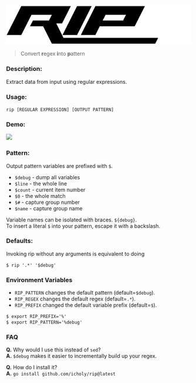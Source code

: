 ![](rip.png)

> Convert **r**egex **i**nto **p**attern

### Description:

Extract data from input using regular expressions.

### Usage:
```
rip [REGULAR EXPRESSION] [OUTPUT PATTERN]
```

### Demo:

![](http://i.imgur.com/1mpK75L.gif)

### Pattern:

Output pattern variables are prefixed with `$`.

* `$debug` - dump all variables
* `$line` - the whole line
* `$count` - current item number
* `$0` - the whole match
* `$#` - capture group number
* `$name` - capture group name

Variable names can be isolated with braces. `${debug}`.  
To insert a literal `$` into your pattern, escape it with a backslash.

### Defaults:

Invoking rip without any arguments is equivalent to doing

```
$ rip '.*' '$debug'
```

### Environment Variables

* `RIP_PATTERN` changes the default pattern (default=`$debug`).
* `RIP_REGEX` changes the default regex (default=`.*`).
* `RIP_PREFIX` changed the default variable prefix (default=`$`).

```
$ export RIP_PREFIX='%'
$ export RIP_PATTERN='%debug'
```

### FAQ

**Q.** Why would I use this instead of `sed`?  
**A.** `$debug` makes it easier to incrementally build up your regex.

**Q.** How do I install it?  
**A.** `go install github.com/icholy/rip@latest`
